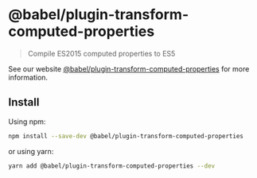 # @babel/plugin-transform-computed-properties

> Compile ES2015 computed properties to ES5

See our
website [@babel/plugin-transform-computed-properties](https://babeljs.io/docs/en/next/babel-plugin-transform-computed-properties.html)
for more information.

## Install

Using npm:

```sh
npm install --save-dev @babel/plugin-transform-computed-properties
```

or using yarn:

```sh
yarn add @babel/plugin-transform-computed-properties --dev
```
